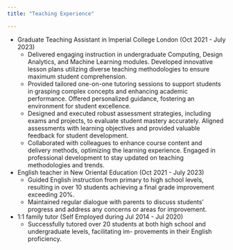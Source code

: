 ```yaml
---
title: "Teaching Experience"

---
```


* Graduate Teaching Assistant in Imperial College London (Oct 2021 - July 2023)
    * Delivered engaging instruction in undergraduate Computing, Design Analytics, and Machine Learning modules. Developed innovative lesson plans utilizing diverse teaching methodologies to ensure maximum student comprehension.
    * Provided tailored one-on-one tutoring sessions to support students in grasping complex concepts and enhancing academic performance. Offered personalized guidance, fostering an environment for student excellence.
    * Designed and executed robust assessment strategies, including exams and projects, to evaluate student mastery accurately. Aligned assessments with learning objectives and provided valuable feedback for student development.
    * Collaborated with colleagues to enhance course content and delivery methods, optimizing the learning experience. Engaged in professional development to stay updated on teaching methodologies and trends.
* English teacher in New Oriental Education  (Oct 2021 - July 2023)
    * Guided English instruction from primary to high school levels, resulting in over 10 students achieving a final grade improvement exceeding 20%.
    * Maintained regular dialogue with parents to discuss students’ progress and address any concerns or areas for improvement.
* 1:1 family tutor (Self Employed during Jul 2014 - Jul 2020)
    * Successfully tutored over 20 students at both high school and undergraduate levels, facilitating im- provements in their English proficiency.